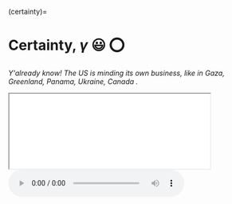 (certainty)=
# Certainty, *γ* 😃 ⭕️

*Y'already know! The US is minding its own business, like in Gaza, Greenland, Panama, Ukraine, Canada .*     

<iframe src="media/demo.MOV" style="width:80%;"></iframe>

<div>
    <audio controls style="width: 70%;">
      <source src="media/demo.mp3" type="audio/mp3">
      Your browser does not support the audio element.
    </audio>
</div>

```{bibliography}
```


